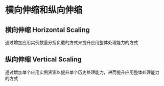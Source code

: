 # 横向伸缩和纵向伸缩

## 横向伸缩 Horizontal Scaling
通过增加应用实例数量分担负载的方式来提升应用整体处理能力的方式

## 纵向伸缩 Vertical Scaling
通过增加单个应用实例资源以提升单个历史处理能力，进而提升应用整体处理能力的方式

